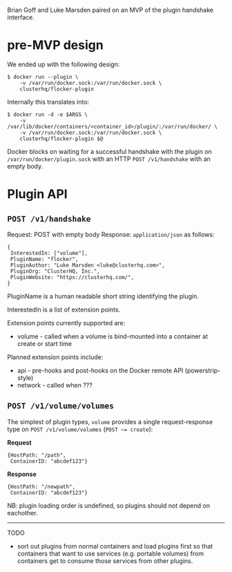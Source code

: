 Brian Goff and Luke Marsden paired on an MVP of the plugin handshake interface.

# pre-MVP design

We ended up with the following design:

```
$ docker run --plugin \
    -v /var/run/docker.sock:/var/run/docker.sock \
    clusterhq/flocker-plugin
```

Internally this translates into:

```
$ docker run -d -e $ARGS \
	-v /var/lib/docker/containers/<container_id>/plugin/:/var/run/docker/ \
	-v /var/run/docker.sock:/var/run/docker.sock \
	clusterhq/flocker-plugin $@
```

Docker blocks on waiting for a successful handshake with the plugin on `/var/run/docker/plugin.sock` with an HTTP `POST /v1/handshake` with an empty body.

# Plugin API

## `POST /v1/handshake`

Request: POST with empty body
Response: `application/json` as follows:

```
{
 InterestedIn: ["volume"],
 PluginName: "flocker",
 PluginAuthor: "Luke Marsden <luke@clusterhq.com>",
 PluginOrg: "ClusterHQ, Inc.",
 PluginWebsite: "https://clusterhq.com/",
}
```

PluginName is a human readable short string identifying the plugin.

InterestedIn is a list of extension points.

Extension points currently supported are:

* volume - called when a volume is bind-mounted into a container at create or start time

Planned extension points include:

* api - pre-hooks and post-hooks on the Docker remote API (powerstrip-style)
* network - called when ???

## `POST /v1/volume/volumes`

The simplest of plugin types, `volume` provides a single request-response type on `POST /v1/volume/volumes` (`POST ~= create`):

**Request**

```
{HostPath: "/path",
 ContainerID: "abcdef123"}
```

**Response**

```
{HostPath: "/newpath",
 ContainerID: "abcdef123"}
```

NB: plugin loading order is undefined, so plugins should not depend on eachother.

---

TODO

* sort out plugins from normal containers and load plugins first so that containers that want to use services (e.g. portable volumes) from containers get to consume those services from other plugins.
